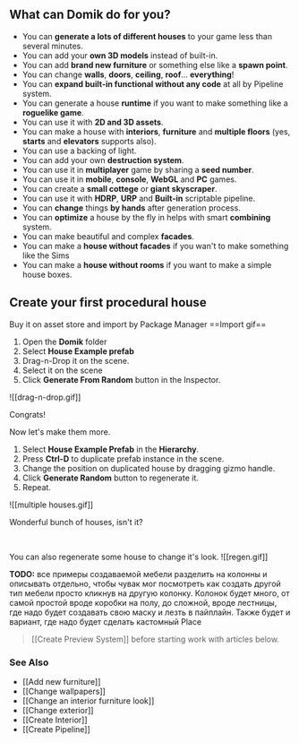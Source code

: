 ## **What can Domik do for you?**
- You can **generate a lots of different houses** to your game less than several minutes.
- You can add your **own 3D models** instead of built-in.
- You can add **brand new furniture** or something else like a **spawn point**.
- You can change **walls**, **doors**, **ceiling**, **roof**... **everything**!
- You can **expand built-in functional without any code** at all by Pipeline system.
- You can generate a house **runtime** if you want to make something like a **roguelike game**.
- You can use it with **2D and 3D assets**.
- You can make a house with **interiors**, **furniture** and **multiple floors** (yes, **starts** and **elevators** supports also).
- You can use a backing of light.
- You can add your own **destruction system**.
- You can use it in **multiplayer** game by sharing a **seed number**.
- You can use it in **mobile**, **console**, **WebGL** and **PC** games.
- You can create a **small cottege** or **giant skyscraper**.
- You can use it with **HDRP**, **URP** and **Built-in** scriptable pipeline.
- You can **change** things **by hands** after generation process.
- You can **optimize** a house by the fly in helps with smart **combining** system.
- You can make beautiful and complex **facades**.
- You can make a **house without facades** if you wan't to make something like the Sims
- You can make a **house without rooms** if you want to make a simple house boxes. 

## **Create your first procedural house**


Buy it on asset store and import by Package Manager
==Import gif==

1. Open the **Domik** folder 
2. Select **House Example prefab** 
3. Drag-n-Drop it on the scene.
4. Select it on the scene 
5. Click **Generate From Random** button in the Inspector.

![[drag-n-drop.gif]]

Congrats!

Now let's make them more.

1. Select **House Example Prefab** in the **Hierarchy**.
2. Press **Ctrl-D** to duplicate prefab instance in the scene. 
3. Change the position on duplicated house by dragging gizmo handle.
4. Click **Generate Random** button to regenerate it.
5. Repeat.


![[multiple houses.gif]]

Wonderful bunch of houses, isn't it?

<br/>

You can also regenerate some house to change it's look.
![[regen.gif]]


**TODO:** все примеры создаваемой мебели разделить на колонны и описывать отдельно, чтобы чувак мог посмотреть как создать другой тип мебели просто кликнув на другую колонку. Колонок будет много, от самой простой вроде коробки на полу, до сложной, вроде лестницы, где надо будет создавать свою маску и лезть в пайплайн. Также будет и вариант, где надо будет сделать кастомный Place

> [[Create Preview System]] before starting work with articles below.


### **See Also**
- [[Add new furniture]]
- [[Change wallpapers]]
- [[Change an interior furniture look]]
- [[Change exterior]]
- [[Create Interior]]
- [[Create Pipeline]]